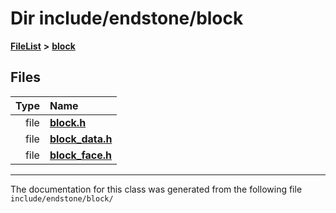 

# Dir include/endstone/block



[**FileList**](files.md) **>** [**block**](dir_faca67fc60a7463eb1bd30eabe023cf1.md)












## Files

| Type | Name |
| ---: | :--- |
| file | [**block.h**](block_8h.md) <br> |
| file | [**block\_data.h**](block__data_8h.md) <br> |
| file | [**block\_face.h**](block__face_8h.md) <br> |



























































------------------------------
The documentation for this class was generated from the following file `include/endstone/block/`


